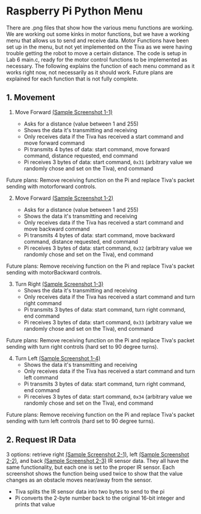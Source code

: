 # Raspberry Pi Python Menu

There are .png files that show how the various menu functions are working. We are working out some kinks in motor functions,
but we have a working menu that allows us to send and receive data. Motor Functions have been set up in the menu, but
not yet implemented on the Tiva as we were having trouble getting the robot to move a certain distance.
The code is setup in Lab 6 main.c, ready for the motor control functions to be implemented as necessary.
The following explains the function of each menu command as it works right now, not necessarily as it should work.
Future plans are explained for each function that is not fully complete.

## 1. Movement

1. Move Forward [(Sample Screenshot 1-1)](raspberryPi/piRobotMenu_moveForward_1-1.png)

   - Asks for a distance (value between 1 and 255)
   - Shows the data it's transmitting and receiving
   - Only receives data if the Tiva has received a start command and move forward command
   - Pi transmits 4 bytes of data: start command, move forward command, distance requested, end command
   - Pi receives 3 bytes of data: start command, `0x31` (arbitrary value we randomly chose and set on the Tiva), end command

Future plans: Remove receiving function on the Pi and replace Tiva's packet sending with motorforward controls.

2. Move Forward [(Sample Screenshot 1-2)](raspberryPi/piRobotMenu_moveBackward_1-2.png)

   - Asks for a distance (value between 1 and 255)
   - Shows the data it's transmitting and receiving
   - Only receives data if the Tiva has received a start command and move backward command
   - Pi transmits 4 bytes of data: start command, move backward command, distance requested, end command
   - Pi receives 3 bytes of data: start command, `0x32` (arbitrary value we randomly chose and set on the Tiva), end command

Future plans: Remove receiving function on the Pi and replace Tiva's packet sending with motorBackward controls.

3. Turn Right [(Sample Screenshot 1-3)](raspberryPi/piRobotMenu_turnRight_1-3.png)
   - Shows the data it's transmitting and receiving
   - Only receives data if the Tiva has received a start command and turn right command
   - Pi transmits 3 bytes of data: start command, turn right command, end command
   - Pi receives 3 bytes of data: start command, `0x33` (arbitrary value we randomly chose and set on the Tiva), end command

Future plans: Remove receiving function on the Pi and replace Tiva's packet sending with turn right controls (hard set to 90 degree turns).

4. Turn Left [(Sample Screenshot 1-4)](raspberryPi/piRobotMenu_turnLeft_1-4.png)
   - Shows the data it's transmitting and receiving
   - Only receives data if the Tiva has received a start command and turn left command
   - Pi transmits 3 bytes of data: start command, turn right command, end command
   - Pi receives 3 bytes of data: start command, `0x34` (arbitrary value we randomly chose and set on the Tiva), end command

Future plans: Remove receiving function on the Pi and replace Tiva's packet sending with turn left controls (hard set to 90 degree turns).

## 2. Request IR Data

3 options: retrieve right [(Sample Screenshot 2-1)](raspberryPi/piRobotMenu_returnRightIRData_2-1.png),
left [(Sample Screenshot 2-2)](raspberryPi/piRobotMenu_returnLeftIRData_2-2.png),
and back [(Sample Screenshot 2-3)](raspberryPi/piRobotMenu_returnBackIRData_2-3.png)
IR sensor data. They all have the same functionality, but each one is set to the proper IR sensor.
Each screenshot shows the function being used twice to show that the value changes as an obstacle moves near/away from the sensor.

- Tiva splits the IR sensor data into two bytes to send to the pi
- Pi converts the 2-byte number back to the original 16-bit integer and prints that value 
